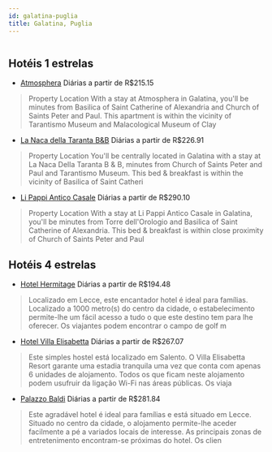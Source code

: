 ```yaml
---
id: galatina-puglia
title: Galatina, Puglia
---
```


<center><img src="http://photos.hotelbeds.com/giata/22/220809/220809a_hb_a_001.jpg" alt="" /></center>


## Hotéis 1 estrelas

-    [Atmosphera](https://www.hurb.com/hoteis/galatina/atmosphera-JNP-JP950934?cmp=18055) Diárias a partir de R$215.15
   > Property Location With a stay at Atmosphera in Galatina, you&apos;ll be minutes from Basilica of Saint Catherine of Alexandria and Church of Saints Peter and Paul. This apartment is within the vicinity of Tarantismo Museum and Malacological Museum of Clay
-    [La Naca della Taranta B&B](https://www.hurb.com/hoteis/galatina/la-naca-della-taranta-b-b-JNP-JP949419?cmp=18055) Diárias a partir de R$226.91
   > Property Location You&apos;ll be centrally located in Galatina with a stay at La Naca Della Taranta B &amp; B, minutes from Church of Saints Peter and Paul and Tarantismo Museum. This bed &amp; breakfast is within the vicinity of Basilica of Saint Catheri
-    [Li Pappi Antico Casale](https://www.hurb.com/hoteis/galatina/li-pappi-antico-casale-JNP-JP02006D?cmp=18055) Diárias a partir de R$290.10
   > Property Location With a stay at Li Pappi Antico Casale in Galatina, you&apos;ll be minutes from Torre dell&apos;Orologio and Basilica of Saint Catherine of Alexandria. This bed &amp; breakfast is within close proximity of Church of Saints Peter and Paul 

## Hotéis 4 estrelas

-    [Hotel Hermitage](https://www.hurb.com/hoteis/galatina/hotel-hermitage-JNP-JP977189?cmp=18055) Diárias a partir de R$194.48
   > Localizado em Lecce, este encantador hotel é ideal para famílias. Localizado a 1000 metro(s) do centro da cidade, o estabelecimento permite-lhe um fácil acesso a tudo o que este destino tem para lhe oferecer. Os viajantes podem encontrar o campo de golf m
-    [Hotel Villa Elisabetta](https://www.hurb.com/hoteis/galatina/hotel-villa-elisabetta-JNP-JP320157?cmp=18055) Diárias a partir de R$267.07
   > Este simples hostel está localizado em Salento. O Villa Elisabetta Resort garante uma estadia tranquila uma vez que conta com apenas 6 unidades de alojamento. Todos os que ficam neste alojamento podem usufruir da ligação Wi-Fi nas áreas públicas. Os viaja
-    [Palazzo Baldi](https://www.hurb.com/hoteis/galatina/palazzo-baldi-JNP-JP981953?cmp=18055) Diárias a partir de R$281.84
   > Este agradável hotel é ideal para famílias e está situado em Lecce. Situado no centro da cidade, o alojamento permite-lhe aceder facilmente a pé a variados locais de interesse. As principais zonas de entretenimento encontram-se próximas do hotel. Os clien

